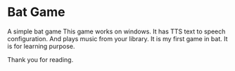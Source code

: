 # Bat Game

A simple bat game
This game works on windows. 
It has TTS text to speech configuration.
And plays music from your library.
It is my first game in bat.
It is for learning purpose.

Thank you for reading. 
